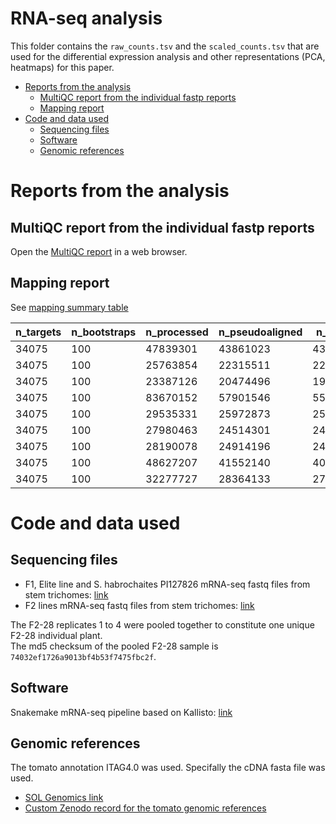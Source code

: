 # RNA-seq analysis

This folder contains the `raw_counts.tsv` and the `scaled_counts.tsv` that are used for the differential expression analysis and other representations (PCA, heatmaps) for this paper. 

<!-- MarkdownTOC autolink="true" levels="1,2" -->

- [Reports from the analysis](#reports-from-the-analysis)
	- [MultiQC report from the individual fastp reports](#multiqc-report-from-the-individual-fastp-reports)
	- [Mapping report](#mapping-report)
- [Code and data used](#code-and-data-used)
	- [Sequencing files](#sequencing-files)
	- [Software](#software)
	- [Genomic references](#genomic-references)

<!-- /MarkdownTOC -->


# Reports from the analysis

## MultiQC report from the individual fastp reports

Open the [MultiQC report](./multiqc_report.html) in a web browser. 

## Mapping report

See [mapping summary table](./mapping_results.csv)

| n_targets 	| n_bootstraps 	| n_processed 	| n_pseudoaligned 	| n_unique 	| p_pseudoaligned 	| p_unique 	| sample      	|
|-----------	|--------------	|-------------	|-----------------	|----------	|-----------------	|----------	|-------------	|
| 34075     	| 100          	| 47839301    	| 43861023        	| 43085770 	| 91.7            	| 90.1     	| Elite_02    	|
| 34075     	| 100          	| 25763854    	| 22315511        	| 22086331 	| 86.6            	| 85.7     	| F2-127      	|
| 34075     	| 100          	| 23387126    	| 20474496        	| 19872926 	| 87.5            	| 85       	| F2-151      	|
| 34075     	| 100          	| 83670152    	| 57901546        	| 55706238 	| 69.2            	| 66.6     	| F2-28       	|
| 34075     	| 100          	| 29535331    	| 25972873        	| 25559982 	| 87.9            	| 86.5     	| F2-411      	|
| 34075     	| 100          	| 27980463    	| 24514301        	| 24165926 	| 87.6            	| 86.4     	| F2-445      	|
| 34075     	| 100          	| 28190078    	| 24914196        	| 24645285 	| 88.4            	| 87.4     	| F2-73       	|
| 34075     	| 100          	| 48627207    	| 41552140        	| 40707092 	| 85.5            	| 83.7     	| PI127826    	|
| 34075     	| 100          	| 32277727    	| 28364133        	| 27987404 	| 87.9            	| 86.7     	| PI127826_F1 	|

# Code and data used

## Sequencing files
- F1, Elite line and S. habrochaites PI127826 mRNA-seq fastq files from stem trichomes: [link](https://doi.org/10.5281/zenodo.3603229) 
- F2 lines mRNA-seq fastq files from stem trichomes: [link](https://doi.org/10.5281/zenodo.4491747)

The F2-28 replicates 1 to 4 were pooled together to constitute one unique F2-28 individual plant.  
The md5 checksum of the pooled F2-28 sample is `74032ef1726a9013bf4b53f7475fbc2f`. 

## Software 
Snakemake mRNA-seq pipeline based on Kallisto: [link](https://zenodo.org/record/4091104)


## Genomic references
The tomato annotation ITAG4.0 was used. Specifally the cDNA fasta file was used.   

- [SOL Genomics link](ftp://ftp.solgenomics.net/tomato_genome/annotation/ITAG4.0_release/ITAG4.0_cDNA.fasta)    
- [Custom Zenodo record for the tomato genomic references](https://10.5281/zenodo.4321000)
